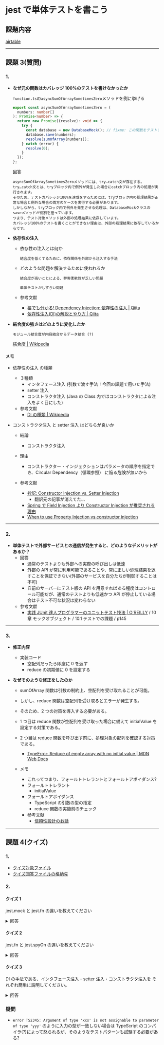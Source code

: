 # jest で単体テストを書こう

## 課題内容

[airtable](https://airtable.com/tblTnXBXFOYJ0J7lZ/viwyi8muFtWUlhNKG/recatNRhwyLZts9AL?blocks=hide)

---

## 課題 3(質問)

### 1.

- **なぜ元の関数はカバレッジ 100%のテストを書けなかったか**

  `function.ts`の`asyncSumOfArraySometimesZero`メソッドを例に挙げる

  ```ts
  export const asyncSumOfArraySometimesZero = (
    numbers: number[]
  ): Promise<number> => {
    return new Promise((resolve): void => {
      try {
        const database = new DatabaseMock(); // fixme: この関数をテストするには、DatabaseMockの使い方を変える必要がありそ う！ヒント：依存性の注入
        database.save(numbers);
        resolve(sumOfArray(numbers));
      } catch (error) {
        resolve(0);
      }
    });
  };
  ```

  回答

  ```
  asyncSumOfArraySometimesZeroメソッドには、try…catch文が存在する。
  try…catch文とは、tryブロック内で例外が発生した場合にcatchブロック内の処理が実行されます。
  そのため、テストカバレッジ100%を達成をするためには、tryブロック内の処理結果が正常な場合と例外な場合の両方のケースを実行する必要があります。
  しかしながら、tryブロック内で例外を発生させる処理は、DatabaseMockクラスのsaveメソッドが役割を担っています。
  つまり、テスト対象メソッドは外部の処理結果に依存しています。
  カバレッジ100%のテストを書くことができない理由は、外部の処理結果に依存しているからです。
  ```

- **依存性の注入**

  - 依存性の注入とは何か

    ```
    結合度を低くするために、依存関係を外部から注入する手法
    ```

  - どのような問題を解決するために使われるか

    ```
    結合度が高いことによる、弊害柔軟性が乏しい問題

    単体テストがしずらい問題
    ```

  - 参考文献
    - [猿でも分かる! Dependency Injection: 依存性の注入 | Qiita](https://qiita.com/hshimo/items/1136087e1c6e5c5b0d9f)
    - [依存性注入(DI)の解説とやり方 | Qiita](https://qiita.com/1000k/items/aef6aed46b0fc34cc15e)

- **結合度の強さはどのように変化したか**

  ```
  モジュール結合度が内容結合からデータ結合 (?)
  ```

  [結合度 | Wikipedia](https://ja.wikipedia.org/wiki/%E7%B5%90%E5%90%88%E5%BA%A6)

#### メモ

- 依存性の注入 の種類

  - ３種類
    - インタフェース注入 (引数で渡す手法！今回の課題で用いた手法)
    - setter 注入
    - コンストラクタ注入 (Java の Class 内ではコンストラクタによる注入をよく目にした)
  - 参考文献
    - [DI の種類 | Wikipedia](https://ja.wikipedia.org/wiki/%E4%BE%9D%E5%AD%98%E6%80%A7%E3%81%AE%E6%B3%A8%E5%85%A5#DI%E3%81%AE%E7%A8%AE%E9%A1%9E)

- コンストラクタ注入 と setter 注入 はどちらが良いか

  - 結論

    - コンストラクタ注入

  - 理由

    - コンストラクター・インジェクションはパラメータの順序を指定でき、Circular Dependency（循環参照） に陥る危険が無いから

  - 参考文献
    - [抄訳: Constructor Injection vs. Setter Injection](https://qiita.com/1000k/items/df08e0dd5e64ec72cb3e)
      - 翻訳元の記事が消えてた、、
    - [Spring で Field Injection より Constructor Injection が推奨される理由](http://pppurple.hatenablog.com/entry/2016/12/29/233141)
    - [When to use Property Injection vs constructor injection](https://social.msdn.microsoft.com/Forums/office/en-US/7a1dbdd5-ddf2-4eb2-8063-a423bb441158/when-to-use-property-injection-vs-constructor-injection?forum=csharpgeneral)

---

### 2.

- **単体テストで外部サービスとの通信が発生すると、どのようなデメリットがあるか？**
  - 回答
    - 通常のテストよりも外部への実際の呼び出しは低速
    - 外部の API が常に利用可能であることや、常に正しい処理結果を返すことを保証できない(外部のサービスを自分たちが制御することは不可)
    - 自前のサーバーにテスト版の API を用意すればある程度はコントロール可能だが、通常のテストよりも低速かつ API が停止している場合はテスト不可な状況は変わらない
  - 参考文献
    - [実践 JUnit 達人プログラマーのユニットテスト技法 | O'REILLY](https://www.oreilly.co.jp/books/9784873117300/) / 10 章 モックオブジェクト / 10.1 テストでの課題 / p145

---

### 3.

- **修正内容**

  - 実装コード
    - 空配列だったら即座に 0 を返す
    - reduce の初期値に 0 を設定する

- **なぜそのような修正をしたのか**

  - sumOfArray 関数は引数の制約上、空配列を受け取れることが可能。
  - しかし、reduce 関数は空配列を受け取るとエラーが発生する。
  - そのため、2 つの対策を導入する必要がある。
  - 1 つ目は reduce 関数が空配列を受け取った場合に備えて initialValue を設定する対策である。
  - 2 つ目は reduce 関数を呼び出す前に、処理対象の配列を確認する対策である。

    - [TypeError: Reduce of empty array with no initial value | MDN Web Docs](https://developer.mozilla.org/ja/docs/Web/JavaScript/Reference/Errors/Reduce_of_empty_array_with_no_initial_value)

  - メモ
    - これってつまり、フォールトトレラントとフォールトアボイダンス?
    - フォールトトレラント
      - initialValue
    - フォールトアボイダンス
      - TypeScript の引数の型の指定
      - reduce 関数の実施前のチェック
    - 参考文献
      - [信頼性設計のお話](https://ponsuke-tarou.hatenablog.com/entry/2017/09/15/005456#%E4%BF%A1%E9%A0%BC%E8%A8%AD%E8%A8%88%E3%81%AE%E7%A8%AE%E9%A1%9E)

---

## 課題 4(クイズ)

### 1.

- [クイズ対象ファイル](https://github.com/kooooichi24/praha-challenge-templates/tree/task_10_3/jestSample/quiz)
- [クイズ回答ファイルの格納先](https://github.com/kooooichi24/praha-challenge-templates/tree/task_10_3/jestSample/__tests__)

### 2.

#### クイズ 1

jest.mock と jest.fn の違いを教えてください

<details><summary>回答</summary><div>

- jest.mock

  - モジュール内の全ての exports を自動的にモック関数に設定して返す

- jest.fn

  - 指定した関数のみをモック関数に設定して返す

- [Understanding Jest Mocks](https://medium.com/@rickhanlonii/understanding-jest-mocks-f0046c68e53c)
</div></details>

#### クイズ 2

jest.fn と jest.spyOn の違いを教えてください

<details><summary>回答</summary><div>

- jest.fn
  - 指定した関数のみをモック関数に設定して返す
- jest.spyOn
  - 指定した関数のみをモック関数に設定して返す + 元の関数を上書き・復元可能
    - [mockRestore](https://jestjs.io/docs/ja/mock-function-api#mockfnmockrestore)を利用することで復元可能

</div></details>

#### クイズ 3

DI の手法である、インタフェース注入・setter 注入・コンストラクタ注入を それぞれ簡単に説明してください。

<details><summary>回答</summary><div>

- インタフェース注入

  - 引数で DI する手法

- setter 注入

  - setter で DI する手法

- コンストラクタ注入

  - コンストラクタで DI する手法

- **意図**
  - それぞれの具体的なイメージをつかんで欲しい

</div></details>

### 疑問

- `error TS2345: Argument of type 'xxx' is not assignable to parameter of type 'yyy'` のように入力の型が一致しない場合は TypeScript のコンパイラ(?)によって怒られるが、そのようなテストパターンも試験する必要がある?
